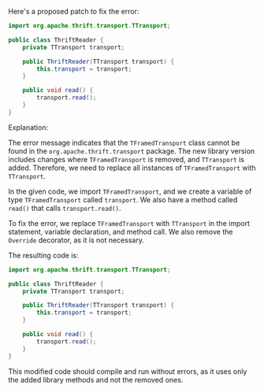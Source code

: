 Here's a proposed patch to fix the error:
```java
import org.apache.thrift.transport.TTransport;

public class ThriftReader {
    private TTransport transport;

    public ThriftReader(TTransport transport) {
        this.transport = transport;
    }

    public void read() {
        transport.read();
    }
}
```
Explanation:

The error message indicates that the `TFramedTransport` class cannot be found in the `org.apache.thrift.transport` package. The new library version includes changes where `TFramedTransport` is removed, and `TTransport` is added. Therefore, we need to replace all instances of `TFramedTransport` with `TTransport`.


In the given code, we import `TFramedTransport`, and we create a variable of type `TFramedTransport` called `transport`. We also have a method called `read()` that calls `transport.read()`.


To fix the error, we replace `TFramedTransport` with `TTransport` in the import statement, variable declaration, and method call. We also remove the `Override` decorator, as it is not necessary.

The resulting code is:
```java
import org.apache.thrift.transport.TTransport;

public class ThriftReader {
    private TTransport transport;

    public ThriftReader(TTransport transport) {
        this.transport = transport;
    }

    public void read() {
        transport.read();
    }
}
```
This modified code should compile and run without errors, as it uses only the added library methods and not the removed ones.